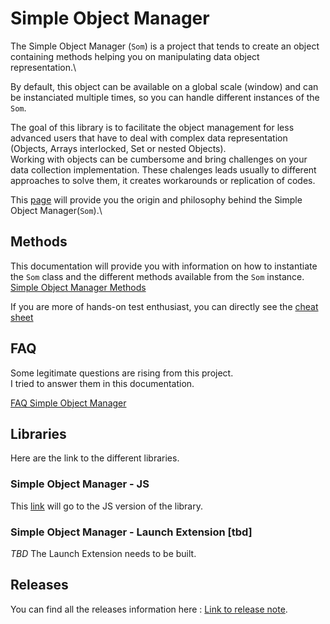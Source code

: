 # Simple Object Manager

The Simple Object Manager (`Som`) is a project that tends to create an object containing methods helping you on manipulating data object representation.\

By default, this object can be available on a global scale (window) and can be instanciated multiple times, so you can handle different instances of the `Som`.

The goal of this library is to facilitate the object management for less advanced users that have to deal with complex data representation (Objects, Arrays interlocked, Set or nested Objects).\
Working with objects can be cumbersome and bring challenges on your data collection implementation. These chalenges leads usually to different approaches to solve them, it creates workarounds or replication of codes.

This [page](Simple_Object_Manager_Origin.md) will provide you the origin and philosophy behind the Simple Object Manager(`Som`).\

## Methods

This documentation will provide you with information on how to instantiate the `Som` class and the different methods available from the `Som` instance.\
[Simple Object Manager Methods](Simple_Object_Manager_Methods.md)

If you are more of hands-on test enthusiast, you can directly see the [cheat sheet](Simple_Object_Manager_CheatSheet.md) 

## FAQ

Some legitimate questions are rising from this project.\
I tried to answer them in this documentation.

[FAQ Simple Object Manager](FAQ.md)

## Libraries

Here are the link to the different libraries.

### Simple Object Manager - JS

This [link](src) will go to the JS version of the library.

### Simple Object Manager - Launch Extension [tbd]

_TBD_ The Launch Extension needs to be built.

## Releases
You can find all the releases information here : [Link to release note](./release.md).
